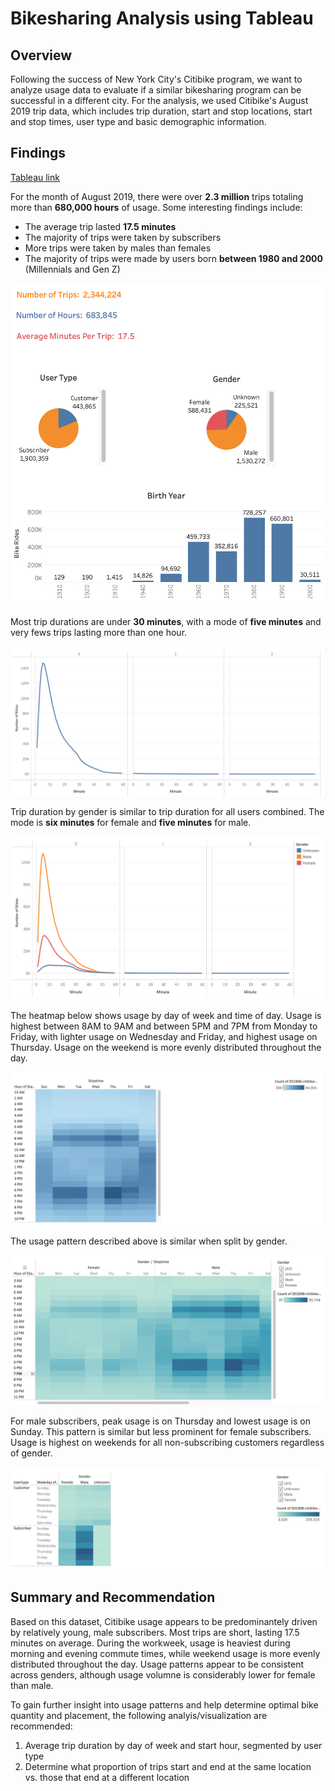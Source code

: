 # Bikesharing Analysis using Tableau

## Overview

Following the success of New York City's Citibike program, we want to analyze usage data to evaluate if a similar bikesharing program can be successful in a different city. For the analysis, we used Citibike's August 2019 trip data, which includes trip duration, start and stop locations, start and stop times, user type and basic demographic information.

## Findings

[Tableau link](https://public.tableau.com/app/profile/kristin.dong/viz/CitiBikeChallenge_16538573940130/NYCCitibike?publish=yes)

For the month of August 2019, there were over **2.3 million** trips totaling more than **680,000 hours** of usage. Some interesting findings include:
- The average trip lasted **17.5 minutes**
- The majority of trips were taken by subscribers
- More trips were taken by males than females
- The majority of trips were made by users born **between 1980 and 2000** (Millennials and Gen Z)

![Basic_Data](Basic_Data.png)

Most trip durations are under **30 minutes**, with a mode of **five minutes** and very fews trips lasting more than one hour.

![Checkout_Times_for_Users](Checkout_Times_for_Users.png)


Trip duration by gender is similar to trip duration for all users combined. The mode is **six minutes** for female and **five minutes** for male.

![Checkout_Times_by_Gender](Checkout_Times_by_Gender.png)


The heatmap below shows usage by day of week and time of day. Usage is highest between 8AM to 9AM and between 5PM and 7PM from Monday to Friday, with lighter usage on Wednesday and Friday, and highest usage on Thursday. Usage on the weekend is more evenly distributed throughout the day. 

![Trips_by_Workday](Trips_by_Workday.png)


The usage pattern described above is similar when split by gender.

![Trips_by_Gender](Trips_by_Gender.png)


For male subscribers, peak usage is on Thursday and lowest usage is on Sunday. This pattern is similar but less prominent for female subscribers. Usage is highest on weekends for all non-subscribing customers regardless of gender.

![Trips_by_User_Type](Trips_by_User_Type.png)



## Summary and Recommendation

Based on this dataset, Citibike usage appears to be predominantely driven by relatively young, male subscribers. Most trips are short, lasting 17.5 minutes on average. During the workweek, usage is heaviest during morning and evening commute times, while weekend usage is more evenly distributed throughout the day. Usage patterns appear to be consistent across genders, although usage volumne is considerably lower for female than male.

To gain further insight into usage patterns and help determine optimal bike quantity and placement, the following analyis/visualization are recommended:
1. Average trip duration by day of week and start hour, segmented by user type
2. Determine what proportion of trips start and end at the same location vs. those that end at a different location
